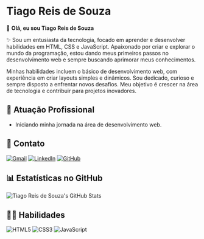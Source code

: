 #  Tiago Reis de Souza

👋 **Olá, eu sou Tiago Reis de Souza**

✨ Sou um entusiasta da tecnologia, focado em aprender e desenvolver habilidades em HTML, CSS e JavaScript. Apaixonado por criar e explorar o mundo da programação, estou dando meus primeiros passos no desenvolvimento web e sempre buscando aprimorar meus conhecimentos.

Minhas habilidades incluem o básico de desenvolvimento web, com experiência em criar layouts simples e dinâmicos. Sou dedicado, curioso e sempre disposto a enfrentar novos desafios. Meu objetivo é crescer na área de tecnologia e contribuir para projetos inovadores.

## 🏢 **Atuação Profissional**
- Iniciando minha jornada na área de desenvolvimento web.

## 📧 **Contato**

[![Gmail](https://img.shields.io/badge/gmail-%233c3c6c?style=for-the-badge&logo=Gmail&logoColor=%23ffcc00)](mailto:tiagoreis.hd@example.com)
[![LinkedIn](https://img.shields.io/badge/linkedin-%233c3c6c?style=for-the-badge&logo=Linkedin&logoColor=%23ffcc00)](https://www.linkedin.com/in/tiagoreison)
[![GitHub](https://img.shields.io/badge/github-%233c3c6c?style=for-the-badge&logo=Github&logoColor=%23ffcc00)](https://github.com/tiagoreison)

## 📊 **Estatísticas no GitHub**

![Tiago Reis de Souza's GitHub Stats](https://github-readme-stats.vercel.app/api?username=tiagoreisdesouza&theme=shades-of-purple&show_icons=true&hide_border=true&count_private=true)

## 🤹‍♂️ **Habilidades**

![HTML5](https://img.shields.io/badge/html-%233c3c6c?style=for-the-badge&logo=HTML5&logoColor=%23ffcc00)
![CSS3](https://img.shields.io/badge/css-%233c3c6c?style=for-the-badge&logo=CSS3&logoColor=%23ffcc00)
![JavaScript](https://img.shields.io/badge/javascript-%233c3c6c?style=for-the-badge&logo=javascript&logoColor=%23ffcc00)
